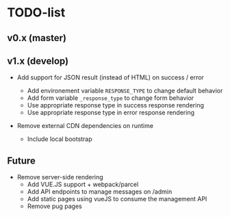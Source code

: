 # TODO-list

## v0.x (master)

## v1.x (develop)

* Add support for JSON result (instead of HTML) on success / error
  * Add environement variable `RESPONSE_TYPE` to change default behavior
  * Add form variable `_response_type` to change form behavior
  * Use appropriate response type in success response rendering
  * Use appropriate response type in error response rendering

* Remove external CDN dependencies on runtime
  * Include local bootstrap

## Future

* Remove server-side rendering
  * Add VUE.JS support + webpack/parcel
  * Add API endpoints to manage messages on /admin
  * Add static pages using vueJS to consume the management API
  * Remove pug pages

